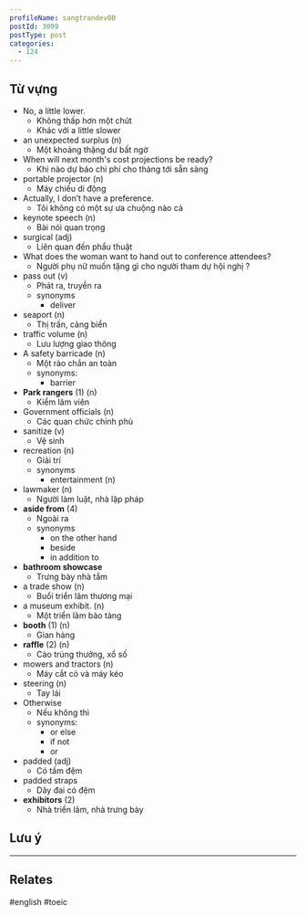 ```yaml
---
profileName: sangtrandev00
postId: 3099
postType: post
categories:
  - 124
---
```

## Từ vựng

- No, a little lower.
	- Không thấp hơn một chút
	- Khác với a little slower
- an unexpected surplus (n)
	- Một khoảng thặng dư bất ngờ
- When will next month's cost projections be ready?
	- Khi nào dự báo chi phí cho tháng tới sẵn sàng
- portable projector (n)
	- Máy chiếu di động
-  Actually, I don’t have a preference. 
	- Tôi không có một sự ưa chuộng nào cả
- keynote speech (n)
	- Bài nói quan trọng
- surgical (adj)
	- Liên quan đến phẩu thuật
- What does the woman want to hand out to conference attendees?
	- Người phụ nữ muốn tặng gì cho người tham dự hội nghị ?
- pass out (v)
	- Phát ra, truyền ra
	- synonyms
		- deliver
- seaport (n)
	- Thị trấn, cảng biển
- traffic volume (n)
	- Lưu lượng giao thông
- A safety barricade (n)
	- Một rào chắn an toàn
	- synonyms:
		- barrier
- **Park rangers** (1) (n)
	- Kiểm lâm viên
- Government officials (n)
	- Các quan chức chỉnh phủ
- sanitize (v)
	- Vệ sinh
- recreation (n)
	- Giải trí
	- synonyms
		- entertainment (n)
- lawmaker (n)
	- Người làm luật, nhà lập pháp
- **aside from** (4)
	- Ngoài ra
	- synonyms
		- on the other hand
		- beside
		- in addition to
- **bathroom showcase**
	- Trưng bày nhà tắm
- a trade show (n)
	- Buổi triển lãm thương mại
- a museum exhibit. (n)
	- Một triển lãm bảo tàng
- **booth** (1) (n)
	- Gian hàng
- **raffle** (2) (n)
	- Cào trúng thưởng, xổ số
- mowers and tractors (n)
	- Máy cắt cỏ và máy kéo
- steering (n)
	- Tay lái
- Otherwise
	- Nếu không thì
	- synonyms:
		- or else
		- if not
		- or
- padded (adj)
	- Có tấm đệm
- padded straps
	- Dây đai có đệm
- **exhibitors** (2)
	- Nhà triển lãm, nhà trưng bày
## Lưu ý



---
## Relates

#english #toeic